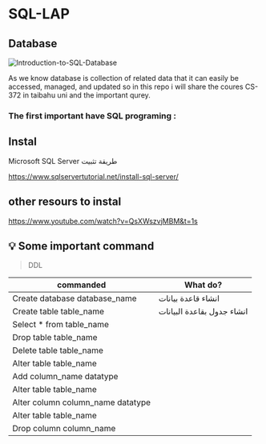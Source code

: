 # SQL-LAP


## Database 
![Introduction-to-SQL-Database](https://user-images.githubusercontent.com/70041510/152671941-73b91b5f-fda4-4084-bd3d-8c0024888652.png)

As we know database is collection of related data that it can easily be accessed, managed, and updated
so in this repo i will share the coures CS-372 in taibahu uni and the important qurey.



### The first important have SQL programing :

## Instal

Microsoft SQL Server طريقة تثبيت

https://www.sqlservertutorial.net/install-sql-server/

## other resours to instal 

https://www.youtube.com/watch?v=QsXWszvjMBM&t=1s

## :bulb: Some important command

>  DDL

|                  commanded     | What do? |
| ------------------------------ |------------------------------|
| Create database database_name  | انشاء قاعدة بيانات          | 
|Create table table_name         | انشاء جدول بقاعدة البيانات |
|Select * from table_name        |                            |
|Drop table table_name              |                            |
|Delete table table_name               |                            |
|Alter table table_name |                            |
|Add column_name datatype |                            |
|Alter table table_name |                            |
|Alter column column_name datatype |                            |
|Alter table table_name |                            |
|Drop column column_name |                            |




